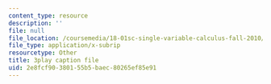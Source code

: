 ```yaml
---
content_type: resource
description: ''
file: null
file_location: /coursemedia/18-01sc-single-variable-calculus-fall-2010/2e8fcf90380155b5baec80265ef85e91_aeXp1zC6Hls.vtt
file_type: application/x-subrip
resourcetype: Other
title: 3play caption file
uid: 2e8fcf90-3801-55b5-baec-80265ef85e91
---
```

